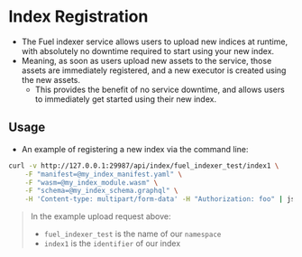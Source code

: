 # Index Registration

- The Fuel indexer service allows users to upload new indices at runtime, with absolutely no downtime required to start using your new index.
- Meaning, as soon as users upload new assets to the service, those assets are immediately registered, and a new executor is created using the new assets. 
  - This provides the benefit of no service downtime, and allows users to immediately get started using their new index.

## Usage

- An example of registering a new index via the command line:

```bash
curl -v http://127.0.0.1:29987/api/index/fuel_indexer_test/index1 \
    -F "manifest=@my_index_manifest.yaml" \
    -F "wasm=@my_index_module.wasm" \
    -F "schema=@my_index_schema.graphql" \
    -H 'Content-type: multipart/form-data' -H "Authorization: foo" | json_pp
```

> In the example upload request above:
>
> - `fuel_indexer_test` is the name of our `namespace`
> - `index1` is the `identifier` of our index
